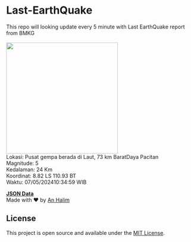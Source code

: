 # Last-EarthQuake
This repo will looking update every 5 minute with Last EarthQuake report from BMKG
<br>
<br>
<img src="https://static.bmkg.go.id/20240507103459.mmi.jpg" width="300"/>
<br>
Lokasi: Pusat gempa berada di Laut, 73 km BaratDaya Pacitan <br>
Magnitude: 5 <br>
Kedalaman: 24 Km <br>
Koordinat: 8.82 LS 110.93 BT <br>
Waktu: 07/05/202410:34:59 WIB <br>

<a href="./data/data.json">**JSON Data**</a>
<br>
Made with ❤️ by <a href="https://github.com/an-halim">An Halim</a>
## License

This project is open source and available under the [MIT License](LICENSE).
